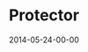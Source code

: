 ---
layout: message
category: message
series: "The New Man"
title: "Protector "
date: 2014-05-24-00-00
message_id: 865
audio-description: "Brian Tome talks about how the new man is a protector."
audio: "http://www.crossroads.net/players/media/hq/thenewman_05.mp3"
audio-title: "Protector"
audio-duration: ":"
program-description: "Program WK5 - The New Man"
program: "http://www.crossroads.net/players/media/hq/05_24-25_14Program.pdf"
program-title: "Protector"
video-description: "Brian Tome talks about how the new man is a protector."
video-title: "Protector"
video: "https://s3.amazonaws.com/crossroadsvideomessages/thenewman_05.mp4"
video-poster: "https://www.crossroads.net/uploadedfiles/thenewman_05_still.jpg"
---